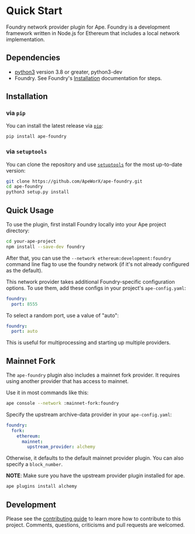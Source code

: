 # Quick Start

Foundry network provider plugin for Ape. Foundry is a development framework written in Node.js for Ethereum that includes a local network implementation.

## Dependencies

* [python3](https://www.python.org/downloads) version 3.8 or greater, python3-dev
* Foundry. See Foundry's [Installation](https://github.com/foundry-rs/foundry#installation>) documentation for steps.

## Installation

### via ``pip``

You can install the latest release via [`pip`](https://pypi.org/project/pip/):

```bash
pip install ape-foundry
```

### via ``setuptools``

You can clone the repository and use [`setuptools`](https://github.com/pypa/setuptools) for the most up-to-date version:

```bash
git clone https://github.com/ApeWorX/ape-foundry.git
cd ape-foundry
python3 setup.py install
```

## Quick Usage

To use the plugin, first install Foundry locally into your Ape project directory:

```bash
cd your-ape-project
npm install --save-dev foundry
```

After that, you can use the ``--network ethereum:development:foundry`` command line flag to use the foundry network (if it's not already configured as the default).

This network provider takes additional Foundry-specific configuration options. To use them, add these configs in your project's ``ape-config.yaml``:

```yaml
foundry:
  port: 8555
```

To select a random port, use a value of "auto":

```yaml
foundry:
  port: auto
```

This is useful for multiprocessing and starting up multiple providers.

## Mainnet Fork

The ``ape-foundry`` plugin also includes a mainnet fork provider. It requires using another provider that has access to mainnet.

Use it in most commands like this:

```bash
ape console --network :mainnet-fork:foundry
```

Specify the upstream archive-data provider in your ``ape-config.yaml``:

```yaml
foundry:
  fork:
    ethereum:
      mainnet:
        upstream_provider: alchemy
```

Otherwise, it defaults to the default mainnet provider plugin. You can also specify a ``block_number``.

**NOTE**: Make sure you have the upstream provider plugin installed for ape.

```bash
ape plugins install alchemy
```

## Development

Please see the [contributing guide](CONTRIBUTING.md) to learn more how to contribute to this project.
Comments, questions, criticisms and pull requests are welcomed.
